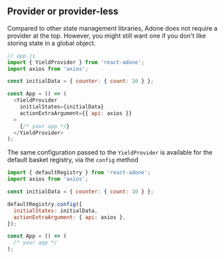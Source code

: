 ## Provider or provider-less

Compared to other state management libraries, Adone does not require a provider at the top. However, you might still want one if you don't like storing state in a global object.

```js
// app.js
import { YieldProvider } from 'react-adone';
import axios from 'axios';

const initialData = { counter: { count: 10 } };

const App = () => (
  <YieldProvider
    initialStates={initialData}
    actionExtraArgument={{ api: axios }}
  >
    {/* your app */}
  </YieldProvider>
);
```

The same configuration passed to the `YieldProvider` is available for the default basket registry, via the `config` method

```js
import { defaultRegistry } from 'react-adone';
import axios from 'axios';

const initialData = { counter: { count: 10 } };

defaultRegistry.config({
  initialStates: initialData,
  actionExtraArgument: { api: axios },
});

const App = () => (
  /* your app */
);
```
